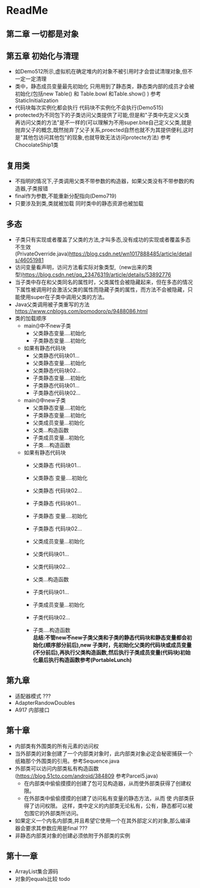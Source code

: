 # ReadMe
## 第二章 一切都是对象


## 第五章 初始化与清理
* 如Demo512所示,虚拟机在确定堆内的对象不被引用时才会尝试清理对象,但不一定一定清理
* 类中，静态成员变量最先初始化
  只用用到了静态类，静态类内部的成员才会被初始化(包括new Table() 和 Table.bowl 和Table.show() ) 参考StaticInitialization
* 代码块每次实例化都会执行  代码块不实例化不会执行(Demo515)
* protected为不同包下的子类访问父类提供了可能,但是和"子类中先定义父类再访问父类的方法"是不一样的(可以理解为不用super.bite自己定义父类,就是抛弃父子的概念,既然抛弃了父子关系,proected自然也就不为其提供便利,这时是"其他包访问其他包"的现象,也就导致无法访问protecte方法) 参考ChocolateShip1类

## 复用类
* 不指明的情况下,子类调用父类不带参数的构造器，如果父类没有不带参数的构造器,子类报错
* final作为参数,不能重新分配指向(Demo719)
* 只要涉及到类,类就被加载 同时类中的静态资源也被加载

## 多态
* 子类只有实现或者覆盖了父类的方法,才叫多态,没有成功的实现或者覆盖多态不生效(PrivateOverride.java)https://blog.csdn.net/wn1017888485/article/details/46051981
* 访问变量看声明，访问方法看实际对象类型,（new出来的类型)https://blog.csdn.net/qq_23476319/article/details/53892776
* 当子类中存在和父类同名的属性时，父类属性会被隐藏起来，但在多态的情况下属性被调用时会激活父类的属性而隐藏子类的属性，而方法不会被隐藏，只能使用super在子类中调用父类的方法。
* Java父类调用被子类重写的方法 https://www.cnblogs.com/pomodoro/p/9488086.html
* 类的加载顺序
   * main()中不new子类
      * 父类静态变量....初始化
      *  子类静态变量....初始化
   *  如果有静态代码块 
      * 父类静态代码块01...
      * 父类静态变量....初始化
      * 父类静态代码块02...
      * 子类静态变量....初始化
      * 子类静态代码块01...
      * 子类静态代码块02...
   * main()中new子类
      * 父类静态变量....初始化
      * 子类静态变量....初始化
      * 父类成员变量...初始化
      * 父类...构造函数
      * 子类成员变量...初始化
      * 子类....构造函数
   * 如果有静态代码块
      * 父类静态  代码块01...
      * 父类静态  变量....初始化
      * 父类静态  代码块02...
      * 子类静态  代码块01...
      * 子类静态  变量....初始化
      * 子类静态  代码块02...
      
      * 父类成员变量...初始化
      * 父类代码块01...
      * 父类代码块02...
      * 父类...构造函数
      
      * 子类代码块01...
      * 子类成员变量...初始化
      * 子类代码块02...
      * 子类....构造函数   
__总结:不管new不new子类父类和子类的静态代码块和静态变量都会初始化(顺序部分前后),new 子类时，先初始化父类的代码块或成员变量(不分前后),再执行父类构造函数,然后执行子类成员变量(代码块)初始化最后执行构造函数参考(PortableLunch)__       
   
## 第九章
* 适配器模式 ???
* AdapterRandowDoubles
* A917 内部接口

## 第十章
* 内部类有外围类的所有元素的访问权
* 当外部类的对象创建了一个内部类对象时，此内部类对象必定会秘密捕获一个纸箱那个外围类的引用。参考Sequence.java
* 外部类可以访问内部类私有构造函数(https://blog.51cto.com/android/384809  参考Parcel5.java)
   * 在内部类中偷偷摸摸的创建了包可见构造器，从而使外部类获得了创建权限。
   * 在外部类中偷偷摸摸的创建了访问私有变量的静态方法，从而 使 内部类获得了访问权限。
  这样，类中定义的内部类无论私有，公有，静态都可以被包围它的外部类所访问。
* 如果定义一个内名内部类,并且希望它使用一个在其外部定义的对象,那么编译器会要求其参数应用是final ???
* 非静态内部类对象的创建必须依附于外部类的实例  

## 第十一章
* ArrayList集合源码
* 对象的equals比较 todo

  
  
  